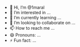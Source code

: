 - 👋 Hi, I’m @1maral
- 👀 I’m interested in ...
- 🌱 I’m currently learning ...
- 💞️ I’m looking to collaborate on ...
- 📫 How to reach me ...
- 😄 Pronouns: ...
- ⚡ Fun fact: ...

<!---
1maral/1maral is a ✨ special ✨ repository because its `README.md` (this file) appears on your GitHub profile.
You can click the Preview link to take a look at your changes.
--->
